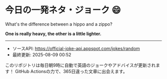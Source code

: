# 今日の一発ネタ・ジョーク 😄

What's the difference between a hippo and a zippo?

**One is really heavy, the other is a little lighter.**

---
- ソースAPI: https://official-joke-api.appspot.com/jokes/random
- 最終更新: 2025-08-09 00:52

このリポジトリは毎日朝9時に自動で英語のジョークやアドバイスが更新されます！
GitHub Actionsの力で、365日違った文章に出会えます。
